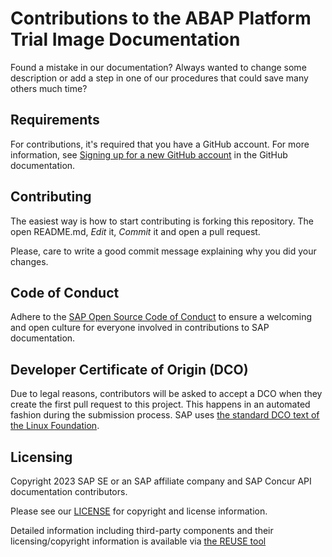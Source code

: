 # Contributions to the ABAP Platform Trial Image Documentation

Found a mistake in our documentation? Always wanted to change some description
or add a step in one of our procedures that could save many others much time?

## Requirements

For contributions, it's required that you have a GitHub account. For more
information, see [Signing up for a new GitHub
account](https://docs.github.com/en/github/getting-started-with-github/signing-up-for-a-new-github-account)
in the GitHub documentation.

## Contributing

The easiest way is how to start contributing is forking this repository.
The open  README.md, _Edit_ it, _Commit_ it and open a pull request.

Please, care to write a good commit message explaining why you did your changes.

## Code of Conduct

Adhere to the [SAP Open Source Code of Conduct](https://github.com/SAP-docs/.github/blob/main/CODE_OF_CONDUCT.md) to ensure a welcoming and open culture for everyone involved in contributions to SAP documentation.

## Developer Certificate of Origin (DCO)

Due to legal reasons, contributors will be asked to accept a DCO when they create the first pull request to this project. This happens in an automated fashion during the submission process. SAP uses [the standard DCO text of the Linux Foundation](https://developercertificate.org/).

## Licensing

Copyright 2023 SAP SE or an SAP affiliate company and SAP Concur API documentation contributors.

Please see our [LICENSE](LICENSE) for copyright and license information.

Detailed information including third-party components and their licensing/copyright information is available via [the REUSE tool](https://api.reuse.software/info/github.com/SAP-docs/abap-platform-trial-image)

